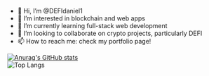 - 👋 Hi, I’m @DEFIdaniel1
- 👀 I’m interested in blockchain and web apps
- 🌱 I’m currently learning full-stack web development
- 💞️ I’m looking to collaborate on crypto projects, particularly DEFI
- 📫 How to reach me: check my portfolio page! 

[![Anurag's GitHub stats](https://github-readme-stats.vercel.app/api?username=DEFIdaniel1)](https://github.com/anuraghazra/github-readme-stats)
<br/>
 ![Top Langs](https://github-readme-stats.vercel.app/api/top-langs/?username=DEFIdaniel1&theme=tokyonight)
